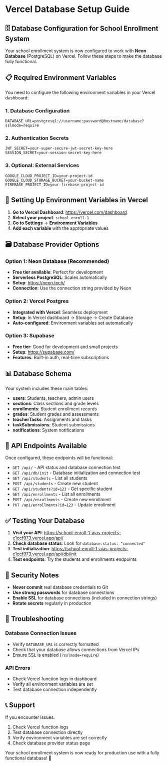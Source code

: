 # Vercel Database Setup Guide

## 🗄️ Database Configuration for School Enrollment System

Your school enrollment system is now configured to work with **Neon Database** (PostgreSQL) on Vercel. Follow these steps to make the database fully functional.

## 📋 Required Environment Variables

You need to configure the following environment variables in your Vercel dashboard:

### 1. Database Configuration
```
DATABASE_URL=postgresql://username:password@hostname/database?sslmode=require
```

### 2. Authentication Secrets
```
JWT_SECRET=your-super-secure-jwt-secret-key-here
SESSION_SECRET=your-session-secret-key-here
```

### 3. Optional: External Services
```
GOOGLE_CLOUD_PROJECT_ID=your-project-id
GOOGLE_CLOUD_STORAGE_BUCKET=your-bucket-name
FIREBASE_PROJECT_ID=your-firebase-project-id
```

## 🚀 Setting Up Environment Variables in Vercel

1. **Go to Vercel Dashboard**: https://vercel.com/dashboard
2. **Select your project**: `school-enroll-1`
3. **Go to Settings** → **Environment Variables**
4. **Add each variable** with the appropriate values

## 🗃️ Database Provider Options

### Option 1: Neon Database (Recommended)
- **Free tier available**: Perfect for development
- **Serverless PostgreSQL**: Scales automatically
- **Setup**: https://neon.tech/
- **Connection**: Use the connection string provided by Neon

### Option 2: Vercel Postgres
- **Integrated with Vercel**: Seamless deployment
- **Setup**: In Vercel dashboard → Storage → Create Database
- **Auto-configured**: Environment variables set automatically

### Option 3: Supabase
- **Free tier**: Good for development and small projects
- **Setup**: https://supabase.com/
- **Features**: Built-in auth, real-time subscriptions

## 📊 Database Schema

Your system includes these main tables:
- **users**: Students, teachers, admin users
- **sections**: Class sections and grade levels
- **enrollments**: Student enrollment records
- **grades**: Student grades and assessments
- **teacherTasks**: Assignments and tasks
- **taskSubmissions**: Student submissions
- **notifications**: System notifications

## 🔧 API Endpoints Available

Once configured, these endpoints will be functional:

- `GET /api/` - API status and database connection test
- `GET /api/db/init` - Database initialization and connection test
- `GET /api/students` - List all students
- `POST /api/students` - Create new student
- `GET /api/students?id=123` - Get specific student
- `GET /api/enrollments` - List all enrollments
- `POST /api/enrollments` - Create new enrollment
- `PUT /api/enrollments?id=123` - Update enrollment

## ✅ Testing Your Database

1. **Visit your API**: https://school-enroll-1-aias-projects-c1ccf973.vercel.app/api/
2. **Check database status**: Look for `database.status: "connected"`
3. **Test initialization**: https://school-enroll-1-aias-projects-c1ccf973.vercel.app/api/db/init
4. **Test endpoints**: Try the students and enrollments endpoints

## 🔐 Security Notes

- **Never commit** real database credentials to Git
- **Use strong passwords** for database connections
- **Enable SSL** for database connections (included in connection strings)
- **Rotate secrets** regularly in production

## 🚨 Troubleshooting

### Database Connection Issues
- Verify `DATABASE_URL` is correctly formatted
- Check that your database allows connections from Vercel IPs
- Ensure SSL is enabled (`?sslmode=require`)

### API Errors
- Check Vercel function logs in dashboard
- Verify all environment variables are set
- Test database connection independently

## 📞 Support

If you encounter issues:
1. Check Vercel function logs
2. Test database connection directly
3. Verify environment variables are set correctly
4. Check database provider status page

Your school enrollment system is now ready for production use with a fully functional database! 🎉
